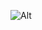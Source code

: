 ![Alt](https://repobeats.axiom.co/api/embed/9d74b4b52913c4aaf35c589b7e833d5d21031a47.svg "Repobeats analytics image")